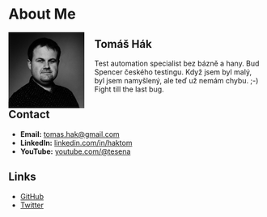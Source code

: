 # About Me
<img src="img/profil.jpg" alt="Profile Image" width="150px" style="float: left; margin-right: 20px;" />

## Tomáš Hák        
Test automation specialist bez bázně a hany. Bud Spencer českého testingu. Když jsem byl malý, byl jsem namyšlený, ale teď už nemám chybu. ;-) Fight till the last bug. 

## Contact

- **Email:** [tomas.hak@gmail.com](mailto:tomas.hak@gmail.com)
- **LinkedIn:** [linkedin.com/in/haktom](https://www.linkedin.com/in/haktom)
- **YouTube:** [youtube.com/@tesena](https://www.youtube.com/@tesena)        

## Links

- [GitHub](https://github.com/tomashak)
- [Twitter](https://twitter.com/tomashak)
        
        
        



















